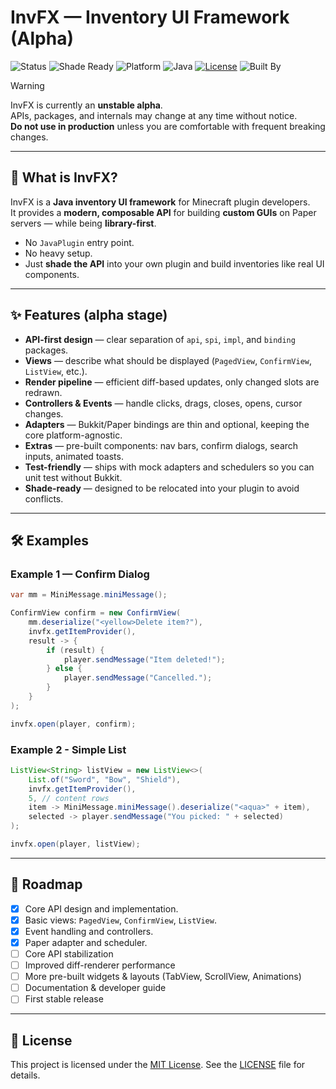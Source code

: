 # InvFX — Inventory UI Framework (Alpha)

![Status](https://img.shields.io/badge/status-alpha-yellow?style=for-the-badge)
![Shade Ready](https://img.shields.io/badge/shade-ready-blueviolet?style=for-the-badge)
![Platform](https://img.shields.io/badge/platform-paper-green?style=for-the-badge)
![Java](https://img.shields.io/badge/java-21+-orange?style=for-the-badge)
[![License](https://img.shields.io/badge/license-MIT-blue?style=for-the-badge)](https://opensource.org/license/mit)
![Built By](https://img.shields.io/badge/built_by-NextForge-purple?style=for-the-badge)

> [!WARNING]
> InvFX is currently an **unstable alpha**.  
> APIs, packages, and internals may change at any time without notice.  
> **Do not use in production** unless you are comfortable with frequent breaking changes.

---

## 🚀 What is InvFX?

InvFX is a **Java inventory UI framework** for Minecraft plugin developers.  
It provides a **modern, composable API** for building **custom GUIs** on Paper servers — while being **library-first**.

- No `JavaPlugin` entry point.
- No heavy setup.
- Just **shade the API** into your own plugin and build inventories like real UI components.

---

## ✨ Features (alpha stage)

- **API-first design** — clear separation of `api`, `spi`, `impl`, and `binding` packages.
- **Views** — describe what should be displayed (`PagedView`, `ConfirmView`, `ListView`, etc.).
- **Render pipeline** — efficient diff-based updates, only changed slots are redrawn.
- **Controllers & Events** — handle clicks, drags, closes, opens, cursor changes.
- **Adapters** — Bukkit/Paper bindings are thin and optional, keeping the core platform-agnostic.
- **Extras** — pre-built components: nav bars, confirm dialogs, search inputs, animated toasts.
- **Test-friendly** — ships with mock adapters and schedulers so you can unit test without Bukkit.
- **Shade-ready** — designed to be relocated into your plugin to avoid conflicts.

---

## 🛠 Examples

### Example 1 — Confirm Dialog
```java
var mm = MiniMessage.miniMessage();

ConfirmView confirm = new ConfirmView(
    mm.deserialize("<yellow>Delete item?"),
    invfx.getItemProvider(),
    result -> {
        if (result) {
            player.sendMessage("Item deleted!");
        } else {
            player.sendMessage("Cancelled.");
        }
    }
);

invfx.open(player, confirm);
```

### Example 2 - Simple List
```java
ListView<String> listView = new ListView<>(
    List.of("Sword", "Bow", "Shield"),
    invfx.getItemProvider(),
    5, // content rows
    item -> MiniMessage.miniMessage().deserialize("<aqua>" + item),
    selected -> player.sendMessage("You picked: " + selected)
);

invfx.open(player, listView);
```

---

## 🧭 Roadmap
- [x] Core API design and implementation.
- [x] Basic views: `PagedView`, `ConfirmView`, `ListView`.
- [x] Event handling and controllers.
- [x] Paper adapter and scheduler.
- [ ] Core API stabilization
- [ ] Improved diff-renderer performance
- [ ] More pre-built widgets & layouts (TabView, ScrollView, Animations)
- [ ] Documentation & developer guide
- [ ] First stable release

--- 

## 📄 License
This project is licensed under the [MIT License](https://opensource.org/license/mit). See the [LICENSE](LICENSE) file for details.